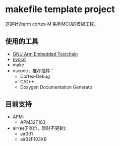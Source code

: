 # makefile template project

这是针对arm cortex-M 系列MCU的模板工程。

## 使用的工具

- [GNU Arm Embedded Toolchain](https://developer.arm.com/downloads/-/gnu-rm)
- [pyocd](https://github.com/pyocd/pyOCD)
- make
- vscode，推荐插件：
    - Cortex-Debug
    - C/C++
    - Doxygen Documentation Generato

## 目前支持

- APM:
    - APM32F103
- air(由于涨价，暂时不更新):
    - air001
    - air32F103XB

